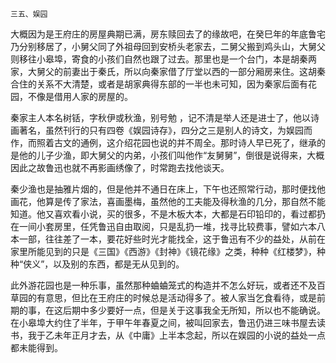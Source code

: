     三五、娱园 

   大概因为是王府庄的房屋典期已满，房东赎回去了的缘故吧，在癸巳年的年底鲁宅乃分别移居了，小舅父同了外祖母回到安桥头老家去，二舅父搬到鸡头山，大舅父则移往小皋埠，寄食的小孩们自然也跟了过去。那里也是一个台门，本是胡秦两家，大舅父的前妻出于秦氏，所以向秦家借了厅堂以西的一部分厢房来住。这胡秦合住的关系不大清楚，或者是胡家典得东部的一半也未可知，因为秦家后面有花园，不像是借用人家的房屋的。

   秦家主人本名树铦，字秋伊或秋渔，别号勉 ，记不清是举人还是进士了，他以诗画著名，虽然刊行的只有四卷《娱园诗存》，四分之三是别人的诗文，为娱园而作，而照着古文的通例，这介绍花园也说的并不周全。那时诗人早已死了，继承的是他的儿子少渔，即大舅父的内弟，小孩们叫他作“友舅舅”，倒很是说得来，大概因此之故鲁迅也就不再影画绣像了，时常跑去找他谈天。

   秦少渔也是抽雅片烟的，但是他并不通日在床上，下午也还照常行动，那时便找他画花，他算是传了家法，喜画墨梅，虽然他的工夫能及得秋渔的几分，那自然不能知道。他又喜欢看小说，买的很多，不是木板大本，大都是石印铅印的，看过都扔在一间小套房里，任凭鲁迅自由取阅，只是乱扔一堆，找寻比较费事，譬如六本八本一部，往往差了一本，要花好些时光才能找全，这于鲁迅有不少的益处，从前在家里所能见到的只是《三国》《西游》《封神》《镜花缘》之类，种种《红楼梦》，种种“侠义”，以及别的东西，都是无从见到的。

   此外游花园也是一种乐事，虽然那种蛐蛐笼式的构造并不怎么好玩，或者还不及百草园的有意思，但比在王府庄的时候总是活动得多了。被人家当乞食看待，或是前期的事，在这后期中多少要好一点，但是关于这事我全无所知，所以也不能确说。在小皋埠大约住了半年，于甲午年春夏之间，被叫回家去，鲁迅仍进三味书屋去读书，我于乙未年正月才去，从《中庸》上半本念起，所以在娱园的小说的益处一点都未能得到。

